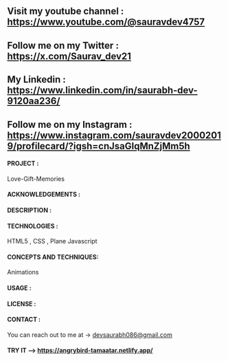## Visit my youtube channel : https://www.youtube.com/@sauravdev4757
## Follow me on my Twitter : https://x.com/Saurav_dev21
## My Linkedin : https://www.linkedin.com/in/saurabh-dev-9120aa236/
## Follow me on my Instagram : https://www.instagram.com/sauravdev20002019/profilecard/?igsh=cnJsaGlqMnZjMm5h

#### PROJECT :

Love-Gift-Memories

#### ACKNOWLEDGEMENTS :
#### DESCRIPTION :
#### TECHNOLOGIES :
HTML5 , CSS , Plane Javascript 

#### CONCEPTS AND TECHNIQUES:
Animations



#### USAGE :
#### LICENSE :
#### CONTACT :

You can reach out to me at -> devsaurabh086@gmail.com
#### TRY IT -->  https://angrybird-tamaatar.netlify.app/

